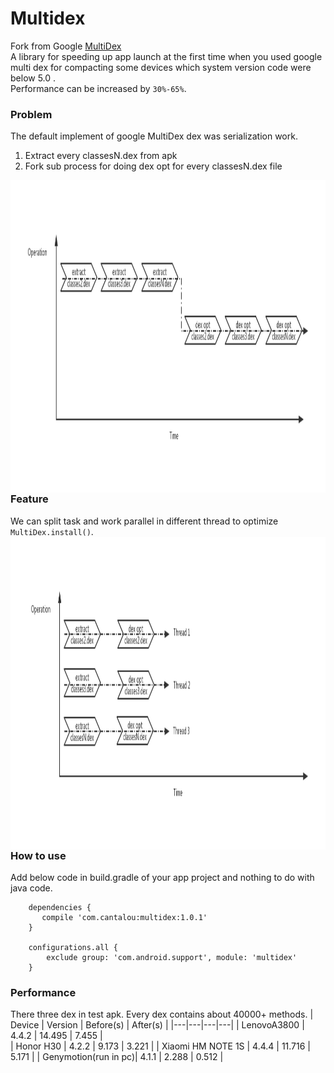 # Multidex 
Fork from Google [MultiDex](https://android.googlesource.com/platform/frameworks/multidex)  
A library for speeding up app launch at the first time when you used google multi dex for compacting some devices which system version code were below 5.0 .   
Performance can be increased by ```30%-65%```.

### Problem  
The default implement of google MultiDex dex was serialization work.  
1. Extract every classesN.dex from apk  
2. Fork sub process for doing dex opt for every classesN.dex file
<img src="https://raw.githubusercontent.com/cantalou/multidex/master/doc/SerialExtractDexopt.jpg" width = "1000" height = "500" div align=left />  

### Feature
We can split task and work parallel in different thread to optimize ```MultiDex.install()```.   
<img src="https://raw.githubusercontent.com/cantalou/multidex/master/doc/ParallelExtractDexopt.jpg" width = "1000" height = "500" div align=left />  


### How to use  
Add below code in build.gradle of your app project and nothing to do with java code.
```
    dependencies {
       compile 'com.cantalou:multidex:1.0.1' 
    }
    
    configurations.all {
        exclude group: 'com.android.support', module: 'multidex'
    }
```   

### Performance  
There three dex in test apk. Every dex contains about 40000+ methods.
| Device               | Version |   Before(s)  |  After(s) |
|---|---|---|---|
| LenovoA3800          |  4.4.2  |    14.495    |   7.455   |  
| Honor H30            |  4.2.2  |    9.173     |   3.221   |
| Xiaomi HM NOTE 1S    |  4.4.4  |    11.716    |   5.171   |
| Genymotion(run in pc)|  4.1.1  |    2.288     |   0.512   |
